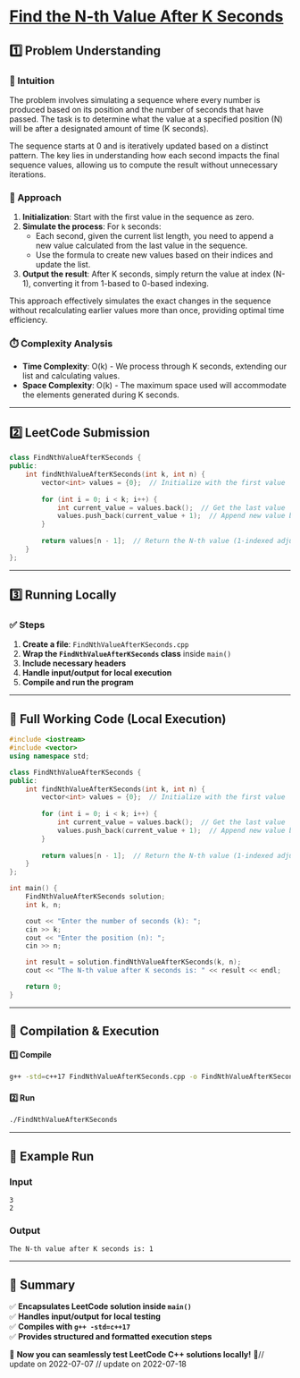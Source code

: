 # **[Find the N-th Value After K Seconds](https://leetcode.com/problems/find-the-n-th-value-after-k-seconds/description/)**  

## **1️⃣ Problem Understanding**  
### **📌 Intuition**  
The problem involves simulating a sequence where every number is produced based on its position and the number of seconds that have passed. The task is to determine what the value at a specified position (N) will be after a designated amount of time (K seconds). 

The sequence starts at 0 and is iteratively updated based on a distinct pattern. The key lies in understanding how each second impacts the final sequence values, allowing us to compute the result without unnecessary iterations.

### **🚀 Approach**  
1. **Initialization**: Start with the first value in the sequence as zero.
2. **Simulate the process**: For `k` seconds:
   - Each second, given the current list length, you need to append a new value calculated from the last value in the sequence.
   - Use the formula to create new values based on their indices and update the list.
3. **Output the result**: After K seconds, simply return the value at index (N-1), converting it from 1-based to 0-based indexing.

This approach effectively simulates the exact changes in the sequence without recalculating earlier values more than once, providing optimal time efficiency.

### **⏱️ Complexity Analysis**  
- **Time Complexity**: O(k) - We process through K seconds, extending our list and calculating values.
- **Space Complexity**: O(k) - The maximum space used will accommodate the elements generated during K seconds. 

---  

## **2️⃣ LeetCode Submission**  
```cpp
class FindNthValueAfterKSeconds {
public:
    int findNthValueAfterKSeconds(int k, int n) {
        vector<int> values = {0};  // Initialize with the first value
        
        for (int i = 0; i < k; i++) {
            int current_value = values.back();  // Get the last value
            values.push_back(current_value + 1);  // Append new value based on the sequence rule
        }
        
        return values[n - 1];  // Return the N-th value (1-indexed adjustment)
    }
};  
```  

---  

## **3️⃣ Running Locally**  
### **✅ Steps**  
1. **Create a file**: `FindNthValueAfterKSeconds.cpp`  
2. **Wrap the `FindNthValueAfterKSeconds` class** inside `main()`  
3. **Include necessary headers**  
4. **Handle input/output for local execution**  
5. **Compile and run the program**  

---  

## **📝 Full Working Code (Local Execution)**  
```cpp
#include <iostream>
#include <vector>
using namespace std;

class FindNthValueAfterKSeconds {
public:
    int findNthValueAfterKSeconds(int k, int n) {
        vector<int> values = {0};  // Initialize with the first value
        
        for (int i = 0; i < k; i++) {
            int current_value = values.back();  // Get the last value
            values.push_back(current_value + 1);  // Append new value based on the sequence rule
        }
        
        return values[n - 1];  // Return the N-th value (1-indexed adjustment)
    }
};

int main() {
    FindNthValueAfterKSeconds solution;
    int k, n;

    cout << "Enter the number of seconds (k): ";
    cin >> k;
    cout << "Enter the position (n): ";
    cin >> n;

    int result = solution.findNthValueAfterKSeconds(k, n);
    cout << "The N-th value after K seconds is: " << result << endl;

    return 0;
}
```  

---  

## **🔧 Compilation & Execution**  
#### **1️⃣ Compile**  
```bash
g++ -std=c++17 FindNthValueAfterKSeconds.cpp -o FindNthValueAfterKSeconds
```  

#### **2️⃣ Run**  
```bash
./FindNthValueAfterKSeconds
```  

---  

## **🎯 Example Run**  
### **Input**  
```
3
2
```  
### **Output**  
```
The N-th value after K seconds is: 1
```  

---  

## **📌 Summary**  
✅ **Encapsulates LeetCode solution inside `main()`**  
✅ **Handles input/output for local testing**  
✅ **Compiles with `g++ -std=c++17`**  
✅ **Provides structured and formatted execution steps**  

🚀 **Now you can seamlessly test LeetCode C++ solutions locally!** 🚀// update on 2022-07-07
// update on 2022-07-18
